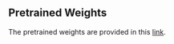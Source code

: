 ## Pretrained Weights

The pretrained weights are provided in this [link](https://drive.google.com/drive/folders/1_kxLLQCrHfXXk2XZBsxgN3qIzKa6j3GC?usp=sharing).


